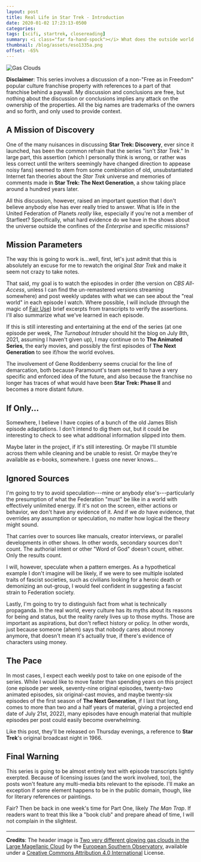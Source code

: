 ```yaml
---
layout: post
title: Real Life in Star Trek - Introduction
date: 2020-01-02 17:23:13-0500
categories: 
tags: [scifi, startrek, closereading]
summary: <i class="far fa-hand-spock"></i> What does the outside world look like in Star Trek?
thumbnail: /blog/assets/eso1335a.png
offset: -65%
---
```


![Gas Clouds](/blog/assets/eso1335a.png "Gas Clouds")

**Disclaimer**:  This series involves a discussion of a non-"Free as in Freedom" popular culture franchise property with references to a part of that franchise behind a paywall.  My discussion and conclusions are free, but nothing about the discussion or conclusions implies any attack on the ownership of the properties.  All the big names are trademarks of the owners and so forth, and only used to provide context.

## A Mission of Discovery

One of the many nuisances in discussing **Star Trek: Discovery**, ever since it launched, has been the common refrain that the series "isn't *Star Trek*."  In large part, this assertion (which I personally think is wrong, or rather was less correct until the writers seemingly have changed direction to appease noisy fans) seemed to stem from some combination of old, unsubstantiated Internet fan theories about the *Star Trek* universe and memories of comments made in **Star Trek: The Next Generation**, a show taking place around a hundred years later.

All this discussion, however, raised an important question that I don't believe anybody else has ever really tried to answer.  What is life in the United Federation of Planets *really* like, especially if you're not a member of Starfleet?  Specifically, what hard evidence do we have in the shows about the universe outside the confines of the *Enterprise* and specific missions?

## Mission Parameters

The way this is going to work is...well, first, let's just admit that this is absolutely an excuse for me to rewatch the original *Star Trek* and make it seem not crazy to take notes.

That said, my goal is to watch the episodes in order (the version on *CBS All-Access*, unless I can find the un-remastered versions streaming somewhere) and post weekly updates with what we can see about the "real world" in each episode I watch.  Where possible, I will include (through the magic of [Fair Use](https://en.wikipedia.org/wiki/Fair_use)) brief excerpts from transcripts to verify the assertions.  I'll also summarize what we've learned in each episode.

If this is still interesting and entertaining at the end of the series (at one episode per week, *The Turnabout Intruder* should hit the blog on July 8th, 2021, assuming I haven't given up), I may continue on to **The Animated Series**, the early movies, and possibly the first episodes of **The Next Generation** to see if/how the world evolves.

The involvement of Gene Roddenberry seems crucial for the line of demarcation, both because Paramount's team seemed to have a very specific and enforced idea of the future, and also because the franchise no longer has traces of what would have been **Star Trek: Phase II** and becomes a more distant future.

## If Only...

Somewhere, I believe I have copies of a bunch of the old James Blish episode adaptations.  I don't intend to dig them out, but it could be interesting to check to see what additional information slipped into them.

Maybe later in the project, if it's still interesting.  Or maybe I'll stumble across them while cleaning and be unable to resist.  Or maybe they're available as e-books, somewhere.  I guess one never knows...

## Ignored Sources

I'm going to try to avoid speculation---mine or anybody else's---particularly the presumption of what the Federation "must" be like in a world with effectively unlimited energy.  If it's not on the screen, either actions or behavior, we don't have any evidence of it.  And if we *do* have evidence, that overrides any assumption or speculation, no matter how logical the theory might sound.

That carries over to sources like manuals, creator interviews, or parallel developments in other shows.  In other words, secondary sources don't count.  The authorial intent or other "Word of God" doesn't count, either.  Only the results count.

I will, however, speculate when a pattern emerges.  As a hypothetical example I don't imagine will be likely, if we were to see multiple isolated traits of fascist societies, such as civilians looking for a heroic death or demonizing an out-group, I would feel confident in suggesting a fascist strain to Federation society.

Lastly, I'm going to try to distinguish fact from what is technically propaganda.  In the real world, every culture has its myths about its reasons for being and status, but the reality rarely lives up to those myths.  Those are important as aspirations, but don't reflect history or policy.  In other words, just because someone (ahem) says that nobody cares about money anymore, that doesn't mean it's actually true, if there's evidence of characters using money.

## The Pace

In most cases, I expect each weekly post to take on one episode of the series.  While I would like to move faster than spending years on this project (one episode per week, seventy-nine original episodes, twenty-two animated episodes, six original-cast movies, and maybe twenty-six episodes of the first season of **The Next Generation**, if I last that long, comes to more than two and a half years of material, giving a projected end date of July 21st, 2022), many episodes have enough material that multiple episodes per post could easily become overwhelming.

Like this post, they'll be released on Thursday evenings, a reference to **Star Trek**'s original broadcast night in 1966.

## Final Warning

This series is going to be almost entirely text with episode transcripts lightly exerpted.  Because of licensing issues (and the work involved, too), the posts won't feature any multi-media bits relevant to the episode.  I'll make an exception if some element happens to be in the public domain, though, like for literary references or paintings.

Fair?  Then be back in one week's time for Part One, likely *The Man Trap*.  If readers want to treat this like a "book club" and prepare ahead of time, I will not complain in the slightest.

#### <i class="far fa-hand-spock"></i>

* * *

**Credits**: The header image is [Two very different glowing gas clouds in the Large Magellanic Cloud](https://www.eso.org/public/usa/images/eso1335a/) by the [European Southern Observatory](https://www.eso.org), available under a [Creative Commons Attribution 4.0 International](http://creativecommons.org/licenses/by/4.0/) License.
